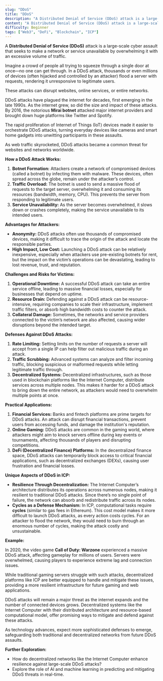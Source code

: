 ```yaml
---
slug: "DDoS"
title: "DDoS"
description: "A Distributed Denial of Service (DDoS) attack is a large-scale cyber assault that seeks to make a network or service unavailable by overwhelming it with an excessive volume of traffic"
content: "A Distributed Denial of Service (DDoS) attack is a large-scale cyber assault that seeks to make a network or service unavailable by overwhelming it with an excessive volume of traffic"
difficulty: Beginner
tags: ["Web3", "DeFi", "Blockchain", "ICP"]
---
```


A **Distributed Denial of Service (DDoS)** attack is a large-scale cyber assault that seeks to make a network or service unavailable by overwhelming it with an excessive volume of traffic.

Imagine a crowd of people all trying to squeeze through a single door at once—no one can get through. In a DDoS attack, thousands or even millions of devices (often hijacked and controlled by an attacker) flood a server with requests, rendering it unresponsive to legitimate users.

These attacks can disrupt websites, online services, or entire networks.

DDoS attacks have plagued the internet for decades, first emerging in the late 1990s. As the internet grew, so did the size and impact of these attacks. By 2016, the notorious **Mirai botnet** attacked major internet providers and brought down huge platforms like Twitter and Spotify.

The rapid proliferation of Internet of Things (IoT) devices made it easier to orchestrate DDoS attacks, turning everyday devices like cameras and smart home gadgets into unwitting participants in these assaults.

As web traffic skyrocketed, DDoS attacks became a common threat for websites and networks worldwide.

**How a DDoS Attack Works:**

1. **Botnet Formation:** Attackers create a network of compromised devices (called a botnet) by infecting them with malware. These devices, often spread across the globe, remain under the attacker’s control.
2. **Traffic Overload:** The botnet is used to send a massive flood of requests to the target server, overwhelming it and consuming its resources (bandwidth, memory, CPU). This prevents the server from responding to legitimate users.
3. **Service Unavailability:** As the server becomes overwhelmed, it slows down or crashes completely, making the service unavailable to its intended users.

**Advantages for Attackers:**

- **Anonymity:** DDoS attacks often use thousands of compromised devices, making it difficult to trace the origin of the attack and locate the responsible parties.
- **High Impact, Low Cost:** Launching a DDoS attack can be relatively inexpensive, especially when attackers use pre-existing botnets for rent, but the impact on the victim’s operations can be devastating, leading to lost revenue, trust, and reputation.

**Challenges and Risks for Victims:**

1. **Operational Downtime:** A successful DDoS attack can take an entire service offline, leading to massive financial losses, especially for businesses that depend on uptime.
2. **Resource Drain:** Defending against a DDoS attack can be resource-intensive, requiring companies to scale their infrastructure, implement traffic filters, or absorb high bandwidth costs to counter the attack.
3. **Collateral Damage:** Sometimes, the networks and service providers connected to the victim’s network are also affected, causing wider disruptions beyond the intended target.

**Defenses Against DDoS Attacks:**

1. **Rate Limiting:** Setting limits on the number of requests a server will accept from a single IP can help filter out malicious traffic during an attack.
2. **Traffic Scrubbing:** Advanced systems can analyze and filter incoming traffic, blocking suspicious or malformed requests while letting legitimate traffic through.
3. **Decentralized Systems:** Decentralized infrastructures, such as those used in blockchain platforms like the Internet Computer, distribute services across multiple nodes. This makes it harder for a DDoS attack to bring down the entire network, as attackers would need to overwhelm multiple points at once.

**Practical Applications:**

1. **Financial Services:** Banks and fintech platforms are prime targets for DDoS attacks. An attack can disrupt financial transactions, prevent users from accessing funds, and damage the institution's reputation.
2. **Online Gaming:** DDoS attacks are common in the gaming world, where attackers might aim to knock servers offline during key events or tournaments, affecting thousands of players and disrupting competitions.
3. **DeFi (Decentralized Finance) Platforms:** In the decentralized finance space, DDoS attacks can temporarily block access to critical financial applications, such as decentralized exchanges (DEXs), causing user frustration and financial losses.

**Unique Aspects of DDoS in ICP:**

- **Resilience Through Decentralization:** The Internet Computer’s architecture distributes its operations across numerous nodes, making it resilient to traditional DDoS attacks. Since there’s no single point of failure, the network can absorb and redistribute traffic across its nodes.
- **Cycles as a Defense Mechanism:** In ICP, computational tasks require **cycles** (similar to gas fees in Ethereum). This cost model makes it more difficult to launch DDoS attacks, as every action costs cycles. For an attacker to flood the network, they would need to burn through an enormous number of cycles, making the attack costly and unsustainable.

**Example:**

In 2020, the video game **Call of Duty: Warzone** experienced a massive DDoS attack, affecting gameplay for millions of users. Servers were overwhelmed, causing players to experience extreme lag and connection issues.

While traditional gaming servers struggle with such attacks, decentralized platforms like ICP are better equipped to handle and mitigate these issues, providing a more resilient infrastructure for future gaming and web applications.

DDoS attacks will remain a major threat as the internet expands and the number of connected devices grows. Decentralized systems like the Internet Computer with their distributed architecture and resource-based computational model, offer promising ways to mitigate and defend against these attacks.

As technology advances, expect more sophisticated defenses to emerge, safeguarding both traditional and decentralized networks from future DDoS assaults.

**Further Exploration:**

- How do decentralized networks like the Internet Computer enhance resilience against large-scale DDoS attacks?
- Explore the role of AI and machine learning in predicting and mitigating DDoS threats in real-time.
